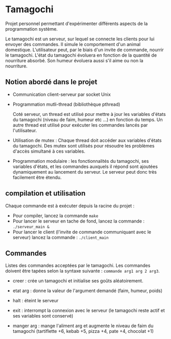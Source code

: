 # Tamagochi

Projet personnel permettant d'expérimenter différents aspects de la programmation système.

Le tamagochi est un serveur, sur lequel se connecte les clients pour lui envoyer des commandes. Il simule le comportement d'un animal domestique. L'utilisateur peut, par le biais d'un invite de commande, nourrir le tamagochi. L'état du tamagochi évoluera en fonction de la quantité de nourriture absorbé. Son humeur évoluera aussi s'il aime ou non la nourriture.

## Notion abordé dans le projet

* Communication client-serveur par socket Unix
* Programmation mutli-thread (bibliothèque pthread)

    Coté serveur, un thread est utilisé pour mettre à jour les variables d'états du tamagochi (niveau de faim, humeur etc ...) en fonction du temps. Un autre thread est utilisé pour exécuter les commandes lancés par l'utilisateur.

* Utilisation de mutex : Chaque thread doit accéder aux variables d'états du tamagochi. Des mutex sont utilisés pour résoudre les problèmes d'accès simultané à ces variables.
* Programmation modulaire : les fonctionnalités du tamagochi, ses variables d'états, et les commandes auxquels il répond sont ajoutées dynamiquement au lancement du serveur. Le serveur peut donc très facilement être étendu.

## compilation et utilisation

Chaque commande est à exécuter depuis la racine du projet : 

* Pour compiler, lancez la commande `make`
* Pour lancer le serveur en tache de fond, lancez la commande : `./serveur_main &`
* Pour lancer le client (l'invite de commande communiquant avec le serveur) lancez la commande : `./client_main`

## Commandes

Listes des commandes acceptées par le tamagochi. Les commandes doivent être tapées selon la syntaxe suivante : `commande arg1 arg 2 arg3`.

* creer :  crée un tamagochi et initialise ses goûts aléatoirement. 

* etat arg : donne la valeur de l'argument demandé (faim, humeur, poids)

* halt : éteint le serveur

* exit : interrompt la connexion avec le serveur (le tamagochi reste actif et ses variables sont conservé)

* manger arg : mange l'aliment arg et augmente le niveau de faim du tamagochi (tartiflette +6, kebab +5, pizza +4, pate +4, chocolat +1)
